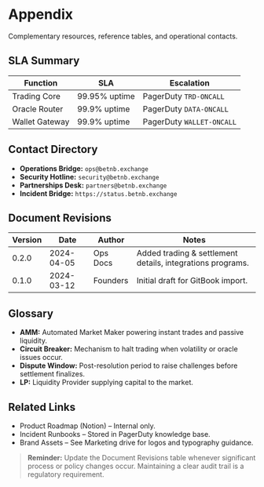 # Appendix

Complementary resources, reference tables, and operational contacts.

## SLA Summary

| Function       | SLA           | Escalation                |
| -------------- | ------------- | ------------------------- |
| Trading Core   | 99.95% uptime | PagerDuty `TRD-ONCALL`    |
| Oracle Router  | 99.9% uptime  | PagerDuty `DATA-ONCALL`   |
| Wallet Gateway | 99.9% uptime  | PagerDuty `WALLET-ONCALL` |

## Contact Directory

- **Operations Bridge:** `ops@betnb.exchange`
- **Security Hotline:** `security@betnb.exchange`
- **Partnerships Desk:** `partners@betnb.exchange`
- **Incident Bridge:** `https://status.betnb.exchange`

## Document Revisions

| Version | Date       | Author   | Notes                                                      |
| ------- | ---------- | -------- | ---------------------------------------------------------- |
| 0.2.0   | 2024-04-05 | Ops Docs | Added trading & settlement details, integrations programs. |
| 0.1.0   | 2024-03-12 | Founders | Initial draft for GitBook import.                          |

## Glossary

- **AMM:** Automated Market Maker powering instant trades and passive liquidity.
- **Circuit Breaker:** Mechanism to halt trading when volatility or oracle issues occur.
- **Dispute Window:** Post-resolution period to raise challenges before settlement finalizes.
- **LP:** Liquidity Provider supplying capital to the market.

## Related Links

- Product Roadmap (Notion) – Internal only.
- Incident Runbooks – Stored in PagerDuty knowledge base.
- Brand Assets – See Marketing drive for logos and typography guidance.

> **Reminder:** Update the Document Revisions table whenever significant process or policy changes occur. Maintaining a clear audit trail is a regulatory requirement.

